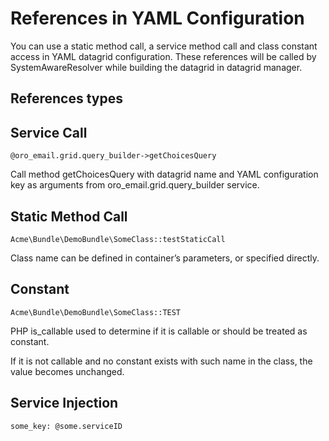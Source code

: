 <a id="datagrid-references-configuration"></a>

# References in YAML Configuration

You can use a static method call, a service method call and class constant access in YAML datagrid configuration.
These references will be called by SystemAwareResolver while building the datagrid in datagrid manager.

## References types

## Service Call

```none
@oro_email.grid.query_builder->getChoicesQuery
```

Call method getChoicesQuery with datagrid name and YAML configuration key as arguments from oro_email.grid.query_builder service.

## Static Method Call

```none
Acme\Bundle\DemoBundle\SomeClass::testStaticCall
```

Class name can be defined in container’s parameters, or specified directly.

## Constant

```none
Acme\Bundle\DemoBundle\SomeClass::TEST
```

PHP is_callable used to determine if it is callable or should be treated as constant.

If it is not callable and no constant exists with such name in the class, the value becomes unchanged.

## Service Injection

```none
some_key: @some.serviceID
```

